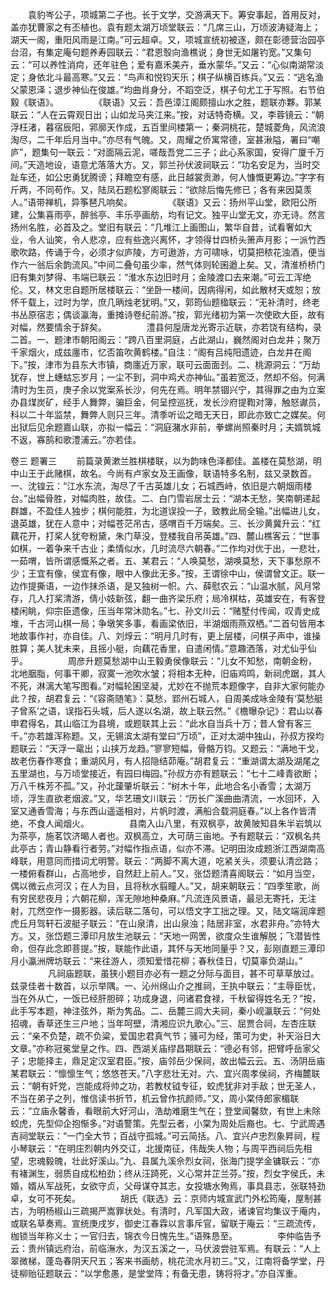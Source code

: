 <!-- { "loadSidebar": true } -->
　　袁豹岑公子，项城第二子也。长于文学，交游满天下。筹安事起，首用反对，盖亦犹曹家之有丕植也。袁有题太湖万顷堂联云：“几席三山，万顷波涛疑海上；湖天一阁，重阳风雨是江南。”可云超卓。又，项城宣统初被逐，颇在彰德营治园亭台沼，有集定庵句题养寿园联云：“君恩彀向渔樵说；身世无如屠钓宽。”又集句云：“可以养性消疴，还年驻色；爱有嘉禾美卉，垂水蒙华。”又云：“心似南湖常淡定；身依北斗最高寒。”又云：“鸟声和悦钧天乐；棋子纵横百练兵。”又云：“逃名渔父蒙恩泽；退步神仙在俊雄。”均曲肖身分，不蹈空泛，棋子句尤工于写照。右节伯毅《联语》。
　　
　　《联语》又云：吾邑漳江阁颇擅山水之胜，题联亦夥。郭某联云：“人在云霄观日出；山如龙马夹江来。”按，对话特奇横。又，李蓉镜云：“朝浮枉渚，暮宿辰阳，郛廓天作成，五百里间楼第一；秦洞桃花，楚城菱角，风流浪淘尽，二千年后月当中。”亦尽有气魄。又，周耀之侨寓常德，室甚湫隘，署曰“嘲庐”，题集句一联云：“对面隔云泥，嗟哉吾党二三子；此心系家国，安得广厦千万间。”天造地设，语意尤落落大方。又，郭兰孙伏波祠联云：“功名安足为，当时交趾车还，如公忠勇犹腾谤；拜瞻空有感，此日越裳贡渺，何人慷慨更筹边。”字字有斤两，不同苟作。又，陆凤石题松寥阁联云：“欲除后悔先修已；各有来因莫羡人。”语带禅机，异筝琶凡响矣。
　　
　　《联语》又云：扬州平山堂，欧阳公所建，公集喜雨亭，醉翁亭、丰乐亭画舫，均有记文。独平山堂无文，亦无诗。然言扬州名胜，必首及之。堂旧有联云：“几堆江上画图山，繁华自昔，试看奢如大业，令人讪笑，令人悲凉，应有些逸兴离怀，才领得廿四桥头箫声月影；一派竹西歌吹路，传诵于今，必须才似庐陵，方可遨游，方可啸咏，切莫把秾花浊酒，便当作六一翁后余韵流风。”中间二叠句虽少率，然气体则轮囷遒上矣。又，清淮桥桥门旧有集刘梦得、韦端已联云：“淮水东边旧时月；金陵渡口去来潮。”可云工浑绝伦。又，林文忠自题所居楼联云：“坐卧一楼间，因病得闲，如此散材天或恕；放怀千载上，过时为学，庶几昞烛老犹明。”又，郭筠仙题楹联云：“无补清时，终老书丛原宿志；偶谈瀛海，重摊诗卷纪前游。”按，郭光绪初为第一次使欧大臣，故有对幅，然要情余于辞矣。
　　
　　澧县何垕唐龙光寄示近联，亦若饶有结构，录二首。一、题津市朝阳阁云：“跨八百里洞庭，占此湖山，巍然阁对白龙井；聚万千家烟火，成兹廛市，忆否笛吹黄鹤楼。”自注：“阁有吕纯阳遗迹，白龙井在阁下。”按，津市为县东大市镇，商廛近万家，联可云面面刭。二、桃源洞云：“万劫犹存，世上蟪蛄忘岁月；一尘不到，洞中鸡犬亦神仙。”虽若宽泛，然却不俗。何满清时为生员，庚子余以党案系长沙，何先在焉。明年禁锢兴宁，其得罪之由为立案办县煤炭矿，经手人舞弊，骗巨金，何呈控巡抚，发长沙府提鞫对簿，触怒谳员，科以二十年监禁，舞弊人则只三年。清季听讼之暗无天日，即此亦致亡之媒矣。何出狱后见余题嘉山联，亦拟一幅云：“洞庭潴水非前，拳螺尚照秦时月；夫婿筑城不返，寡鹄和歌澧浦云。”亦若佳。
　　 

卷三
题署三
　　前篇录黄漱兰胜棋楼联，以为韵味色泽都佳。盖楼在莫愁湖，明中山王于此赌棋，故名。今尚有卢家女及王画像，联语特多名制，兹又录数首。一、沈锽云：“江水东流，淘尽了千古英雄儿女；石城西峙，依旧是六朝烟雨楼台。”出幅骨胜，对幅肉胜，故佳。二、白门雪岩居士云：“湖本无愁，笑南朝递起群雄，不盈佳人独步；棋何能胜，为北道误投一子，致教此局全输。”出幅进儿女，退英雄，犹在人意中；对幅苍茫吊古，感喟百千万端矣。三、长沙黄冀升云：“红藕花开，打桨人犹夸粉黛，朱门草没，登楼我自吊英雄。”四、麓山樵客云：“世事如棋，一着争来千古业；柔情似水，几时流尽六朝春。”二作均对优于出，一悲壮，一茹喟，皆所谓感慨系之者。五、某君云：“人唤莫愁，湖唤莫愁，天下事愁原不少；王宜有像，侯宜有像，眼中人像此无多。”按，王谓徐中山，侯谓曾文正。联一边作提撕语，一边作抹杀语，是又独树一帜。六、薛慰农云：“山温水腻，风月常存，几人打桨清游，倩小妓新弦，翻一曲齐梁乐府；局冷棋枯，英雄安在，有客登楼闲眺，仰宗臣遗像，压当年常沐勋名。”七、孙文川云：“赌墅付传闻，叹青史成堆，千古河山棋一局；争墩笑多事，看画梁依旧，半湖烟雨燕双栖。”二首句皆用本地故事作衬，亦自佳。八、刘焞云：“明月几时有，更上层楼，问棋子声中，谁操胜算；美人犹未来，且摇小艇，向藕花香里，自遣闲情。”意趣洒落，对尤仙乎仙乎。
　　
　　周彦升题莫愁湖中山王毅勇侯像联云：“儿女不知愁，南朝金粉，北地胭脂，何事干卿，寂寞一池吹水皱；将相本无种，旧庙鸡鸣，新祠虎踞，其人不死，淋漓大笔写图看。”对幅轮囷坚凝，尤妙在不抛荒本题像字，自非大家何能办此？按，胡君复云：“《容斋随笔》：莫愁，郢州石城人，自周美成咏金陵有‘莫愁艇子曾系’之语，误指石头城，后人遂以名湖，故上联云然。”《檐曝杂记》：君山以春申君得名，其山临江为县境，或题联其上云：“此水自当兵十万；昔人曾有客三千。”亦若雄浑称题。又，无锡滨太湖有堂曰“万顷”，正对太湖中独山，孙叔方揆均题联云：“天浮一鼋出；山挟万龙趋。”寥寥短幅，骨骼万钧。又题云：“满地干戈，故老伤春作寒食；重湖风月，有人招隐结茆庵。”胡君复云：“重湖谓太湖及湖尾之五里湖也，与万顷堂接近，有园曰梅园。”孙叔方亦有题联云：“七十二峰青欲断；万八千株芳不孤。”又，孙北蘐肇圻联云：“树木十年，此地合名小香雪；太湖万顷，浮生直欲老烟波。”又，华艺珊文川联云：“历长广溪曲曲清流，一水回环，入室又通香雪海；与东西山遥遥相对，片帆时渡，满船合载洞庭春。”以上各作皆清绝，不食人闻烟火。
　　
　　县南入山八里，有双枫亭，故黄陂知县朱半岩筑以为茶亭，施茗饮济暍人者也。双枫高立，大可荫三亩地。予有题联云：“双枫名共此亭古；青山静看行者劳。”对幅作指点语，似亦不滞。记明田汝成题浙江西湖南高峰联，用意同而措词尤明警。联云：“两脚不离大道，吃紧关头，须要认清岔路；一楼俯看群山，占高地步，自然赶上前人。”又，张岱题清喜阁联云：“如月当空，偶以微云点河汉；在人为目，且将秋水翦瞳人。”又，胡来朝联云：“四季笙歌，尚有穷民悲夜月；六朝花柳，浑无隙地种桑麻。”凡流连风景语，最忌无寄托，无注射，兀然空作一摄影器。读后联二落句，可以悟文字工拙之理。又，陆文端润庠题虎丘月驾轩石波艇子联云：“在山泉清，出山泉浊；陆居非室，水君非舟。”亦特大方。又，张岱题三潭印月放生池联云：“天地一网罟，欲度众生谁解脱；飞潜皆性命，但存此念即菩提。”按，联能作此语，其怀与天地同量乎？又，彭刚直题三潭印月小瀛洲牌坊联云：“来往游人，须知爱惜花柳；春秋佳日，切莫辜负湖山。”
　　
　　凡祠庙题联，虽狭小题目亦必有一题之分际与面目，甚不可草草放过。兹录佳者十数首，以示举隅。一、沁州绵山介之推祠，王执中联云：“主辱臣忧，当在外从亡，一饭已经肝胆碎；功成身退，问诸君食禄，千秋留得姓名无？”按，此手写本题，神注弦外，斯为隽品。二、岳麓三闾大夫祠，秦小岘瀛联云：“何处招魂，香草还生三户地；当年呵壁，清湘应识九歌心。”三、屈贾合祠，左杏庄联云：“亲不负楚，疏不负粱，爱国忠君真气节；骚可为经，策可为史，补天浴日大文章。”亦称冠冕堂皇之作。四、西湖关庙缪昌期联云：“德必有邻，把臂呼岳家父子；忠能择主，鼎足定汉室君臣。”按，庙邻岳少保祠，故出幅云云。五、汤阴岳庙某君联云：“懔懔生气；悠悠苍天。”八字悲壮无对。六、宜兴周孝侯祠，齐梅麓联云：“朝有奸党，岂能成将帅之功，若教杖钺专征，蛟虎犹非对手敌；世无圣人，不当在弟子之列，惟信读书折节，机云曾作抗颜师。”又，周小棠侍郎家楣联云：“立庙永馨香，看眼前大好河山，浩劫难磨生气在；登堂闻馨欬，有世上未除蛟虎，先型仰企抱惭多。”对语警策。先型云者，小棠为周处后裔也。七、宁武周遇吉祠堂联云：“一门全大节；百战守孤城。”可云简括。八、宜兴卢忠烈象昇祠，程小琴联云：“在明庄烈朝内外交讧，北援南征，伟哉失人物；与周平西祠后先相望，忠魂毅魄，壮此好溪山。”九、县属九溪佘烈女祠，张海门提学金镛联云：“亦有褚渊生，弱质自成松柏劲；终从汪踦死，义心常并芷兰芬。”按，烈女字侯氏，未婚，婿从军战死，女欲守贞，父母谋夺其志，女投塘水殉焉，事具县志，张联特劲卓，女可不死矣。
　　
　　胡氏《联选》云：京师内城宣武门外松筠庵，屋制甚古，为明杨椒山三疏揭严嵩罪状处。有清时，凡军国大政，诸谏官均集议于庵内，或联名草奏焉。宣统庚戌岁，御史江春霖以言事斥官，留联于庵云：“三疏流传，枷锁当年称义士；一官归去，锦衣今日愧先生。”语殊恳至。
　　
　　李仲临告予云：贵州镇远府治，前临潕水，为汉五溪之一，马伏波尝驻军焉。有联云：“人上翠微梯，蓬岛春阴天尺五；客来书画舫，桃花流水月初三。”又，江南将备学堂，丹徒柳贻征题联云：“以学愈愚，是堂堂阵；有备无患，铸将将才。”亦自浑重。
　　
